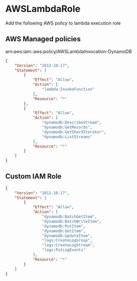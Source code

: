 # AWSLambdaRole 

Add the following AWS policy to lambda execution role

## AWS Managed policies
arn:aws:iam::aws:policy/AWSLambdaInvocation-DynamoDB
```json
{
    "Version": "2012-10-17",
    "Statement": [
        {
            "Effect": "Allow",
            "Action": [
                "lambda:InvokeFunction"
            ],
            "Resource": "*"
        },
        {
            "Effect": "Allow",
            "Action": [
                "dynamodb:DescribeStream",
                "dynamodb:GetRecords",
                "dynamodb:GetShardIterator",
                "dynamodb:ListStreams"
            ],
            "Resource": "*"
        }
    ]
}
```

## Custom IAM Role
```json
{
    "Version": "2012-10-17",
    "Statement": [
        {
            "Effect": "Allow",
            "Action": [
                "dynamodb:BatchGetItem",
                "dynamodb:BatchWriteItem",
                "dynamodb:PutItem",
                "dynamodb:GetItem",
                "dynamodb:UpdateItem",
                "logs:CreateLogGroup",
                "logs:CreateLogStream",
                "logs:PutLogEvents"
            ],
            "Resource": "*"
        }
    ]
}
```
